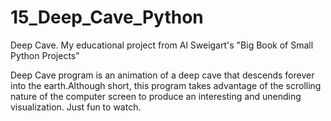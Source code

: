 # 15_Deep_Cave_Python
Deep Cave. My educational project from Al Sweigart's "Big Book of Small Python Projects"

Deep Cave program is an animation of a deep cave that descends forever into the earth.Although short, this program takes advantage of the scrolling nature of the computer screen to produce an interesting and unending visualization. Just fun to watch. 
